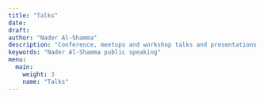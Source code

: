 ```yaml
---
title: "Talks"
date: 
draft: 
author: "Nader Al-Shamma"
description: "Conference, meetups and workshop talks and presentations on a variety of topics including technology, programming and gamification to name a few" 
keywords: "Nader Al-Shamma public speaking"
menu:
  main:
    weight: 3
    name: "Talks"
---
```


